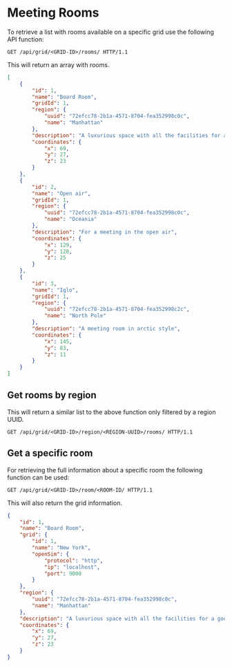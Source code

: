 # Meeting Rooms

To retrieve a list with rooms available on a specific grid use the following API function:

```http
GET /api/grid/<GRID-ID>/rooms/ HTTP/1.1
```

This will return an array with rooms.
```json
[
    {
        "id": 1,
        "name": "Board Room",
        "gridId": 1,
        "region": {
            "uuid": "72efcc78-2b1a-4571-8704-fea352998c0c",
            "name": "Manhattan"
        },
        "description": "A luxurious space with all the facilities for a good meeting",
        "coordinates": {
            "x": 69,
            "y": 27,
            "z": 23
        }
    },
    {
        "id": 2,
        "name": "Open air",
        "gridId": 1,
        "region": {
            "uuid": "72efcc78-2b1a-4571-8704-fea352998c0c",
            "name": "Oceania"
        },
        "description": "For a meeting in the open air",
        "coordinates": {
            "x": 129,
            "y": 128,
            "z": 25
        }
    },
    {
        "id": 3,
        "name": "Iglo",
        "gridId": 1,
        "region": {
            "uuid": "72efcc78-2b1a-4571-8704-fea352998c2c",
            "name": "North Pole"
        },
        "description": "A meeting room in arctic style",
        "coordinates": {
            "x": 145,
            "y": 83,
            "z": 11
        }
    }
]
```

## Get rooms by region
This will return a similar list to the above function only filtered by a region UUID.

```http
GET /api/grid/<GRID-ID>/region/<REGION-UUID>/rooms/ HTTP/1.1
```

## Get a specific room
For retrieving the full information about a specific room the following function can be used:
```http
GET /api/grid/<GRID-ID>/room/<ROOM-ID/ HTTP/1.1
```

This will also return the grid information.

```json
{
    "id": 1,
    "name": "Board Room",
    "grid": {
        "id": 1,
        "name": "New York",
        "openSim": {
            "protocol": "http",
            "ip": "localhost",
            "port": 9000
        }
    },
    "region": {
        "uuid": "72efcc78-2b1a-4571-8704-fea352998c0c",
        "name": "Manhattan"
    },
    "description": "A luxurious space with all the facilities for a good meeting",
    "coordinates": {
        "x": 69,
        "y": 27,
        "z": 23
    }
}
```